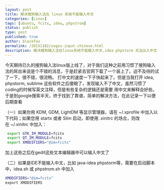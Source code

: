 ```yaml
---
layout: post
title: 解决搜狗输入法在 linux 系统不能输入中文
categories: [Linux]
tags: [ubuntu, fcitx, idea, phpstrom]
status: publish
type: post
published: true
author: blackfox
permalink: /20151102/sogou-input-chinese.html
description: 解决搜狗输入法在linux系统不能输入中文,idea phpstorm 无法出入中文
---
```


今天期待已久的搜狗输入法linux版上线了，对于我们这种之前用习惯了搜狗输入法的屌丝来说是个不错的消息，于是赶紧去官网下载了一个装上了。迫不及待的试了一下，很不错，很流畅。
打中文的速度一下子快起来了。但是当我打开 idea, phpstorm, sublime 这些软件之后傻眼了，发现输入不了中文，虽然习惯了coding的时候写英文注释，但是有些复杂的逻辑还是需要
 用中文来解释会好些。于是到google搜索半天，终于找到了靠谱，简单的解决方法，在此记录一下以便后期查看

（一）如果你用 KDM, GDM, LightDM 等显示管理器，请在 ~/.xprofile 中加入以下代码；如果您用 startx 或者 Slim 启动，即使用 .xinitrc 的场合，则改在 ~/.xinitrc 中加入：

```bash
 export GTK_IM_MODULE=fcitx
 export QT_IM_MODULE=fcitx
 export XMODIFIERS="@im=fcitx"
```

 加上这些之后在gedit这些文本编辑器中可以输入中文了

（二）如果是IDE不能输入中文，比如 java-idea phpstorm等，需要在启动脚本中，idea.sh 或 phpstrom.sh 中加入

```bash
XMODIFIERS="@im=fcitx"
export XMODIFIERS
```
